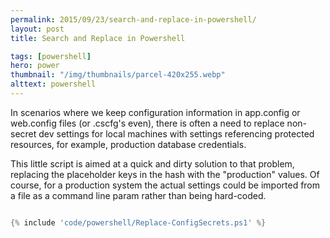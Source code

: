 ```yaml
---
permalink: 2015/09/23/search-and-replace-in-powershell/
layout: post
title: Search and Replace in Powershell

tags: [powershell]
hero: power
thumbnail: "/img/thumbnails/parcel-420x255.webp"
alttext: powershell
---
```


In scenarios where we keep configuration information in app.config or web.config files (or .cscfg's even),
there is often a need to replace non-secret dev settings for local machines with settings referencing
protected resources, for example, production database credentials.

This little script is aimed at a quick and dirty solution to that problem, replacing the placeholder
keys in the hash with the "production" values. Of course, for a production system the actual settings
could be imported from a file as a command line param rather than being hard-coded.

```powershell

{% include 'code/powershell/Replace-ConfigSecrets.ps1' %}

```
